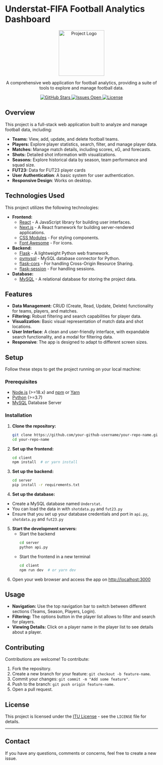 # Understat-FIFA Football Analytics Dashboard

<p align="center">
  <img src="https://placehold.co/200x100/1a1a1a/ddd?text=Dashboard+Logo" alt="Project Logo" width="150"/>
</p>

<p align="center">
  A comprehensive web application for football analytics, providing a suite of tools to explore and manage football data.
</p>

<p align="center">
  <a href="https://github.com/abozten/BLG317E2024Understat">
    <img src="https://img.shields.io/github/stars/abozten/BLG317E2024Understat?style=social" alt="GitHub Stars"/>
  </a>
  <a href="https://github.com/abozten/BLG317E2024Understat/issues">
        <img src="https://img.shields.io/github/issues/your-github-username/your-repo-name" alt="Issues Open"/>
    </a>
  <a href="https://github.com/abozten/BLG317E2024Understat/blob/main/LICENSE">
        <img src="https://img.shields.io/github/license/abozten/BLG317E2024Understat" alt="License">
  </a>
</p>

## Overview

This project is a full-stack web application built to analyze and manage football data, including:

*   **Teams:** View, add, update, and delete football teams.
*   **Players:** Explore player statistics, search, filter, and manage player data.
*   **Matches:** Manage match details, including scores, xG, and forecasts.
*   **Shots:** Detailed shot information with visualizations.
*   **Seasons:** Explore historical data by season, team performance and squad size.
*   **FUT23:** Data for FUT23 player cards
*   **User Authentication**: A basic system for user authentication.
*   **Responsive Design**: Works on desktop.

## Technologies Used

This project utilizes the following technologies:

*   **Frontend:**
    *   [React](https://reactjs.org/) - A JavaScript library for building user interfaces.
    *   [Next.js](https://nextjs.org/) - A React framework for building server-rendered applications.
    *   [CSS Modules](https://github.com/css-modules/css-modules) - For styling components.
    *   [Font Awesome](https://fontawesome.com/) - For icons.
*   **Backend:**
    *   [Flask](https://flask.palletsprojects.com/en/2.3.x/) - A lightweight Python web framework.
    *   [pymysql](https://pymysql.readthedocs.io/en/latest/) - MySQL database connector for Python.
    *   [flask-cors](https://flask-cors.readthedocs.io/en/latest/) - For handling Cross-Origin Resource Sharing.
    *    [flask-session](https://flask-session.readthedocs.io/en/latest/) - For handling sessions.
*   **Database:**
    *   [MySQL](https://www.mysql.com/) - A relational database for storing the project data.

## Features

*   **Data Management:** CRUD (Create, Read, Update, Delete) functionality for teams, players, and matches.
*   **Filtering:** Robust filtering and search capabilities for player data.
*    **Visualization:** Basic visual representation of match data and shot locations.
*   **User Interface**: A clean and user-friendly interface, with expandable search functionality, and a modal for filtering data.
*    **Responsive**: The app is designed to adapt to different screen sizes.

## Setup

Follow these steps to get the project running on your local machine:

### Prerequisites

*   [Node.js](https://nodejs.org/) (>=18.x) and [npm](https://www.npmjs.com/) or [Yarn](https://yarnpkg.com/)
*   [Python](https://www.python.org/) (>=3.7)
*   [MySQL](https://www.mysql.com/) Database Server

### Installation

1.  **Clone the repository:**

    ```bash
    git clone https://github.com/your-github-username/your-repo-name.git
    cd your-repo-name
    ```
2.  **Set up the frontend:**
    ```bash
    cd client
    npm install  # or yarn install
    ```
3.  **Set up the backend:**
    ```bash
    cd server
    pip install -r requirements.txt
    ```
4.  **Set up the database:**
   *   Create a MySQL database named `Understat`.
   *  You can load the data in with `shotdata.py` and `fut23.py`
   *  Ensure that you set up your database credentials and port in `api.py`, `shotdata.py` and `fut23.py`
  
5.  **Start the development servers:**
    *  Start the backend
       ```bash
       cd server
       python api.py
        ```
    *  Start the frontend in a new terminal
       ```bash
       cd client
       npm run dev  # or yarn dev
        ```
6. Open your web browser and access the app on <a href="http://localhost:3000">http://localhost:3000</a>

## Usage

*   **Navigation:** Use the top navigation bar to switch between different sections (Teams, Season, Players, Login).
*   **Filtering:** The options button in the player list allows to filter and search for players.
*   **Viewing Details:** Click on a player name in the player list to see details about a player.

## Contributing

Contributions are welcome! To contribute:

1.  Fork the repository.
2.  Create a new branch for your feature: `git checkout -b feature-name`.
3.  Commit your changes: `git commit -m "Add some feature"`.
4.  Push to the branch: `git push origin feature-name`.
5.  Open a pull request.

## License

This project is licensed under the [ITU License](LICENSE) - see the `LICENSE` file for details.

---
## Contact

If you have any questions, comments or concerns, feel free to create a new issue.
